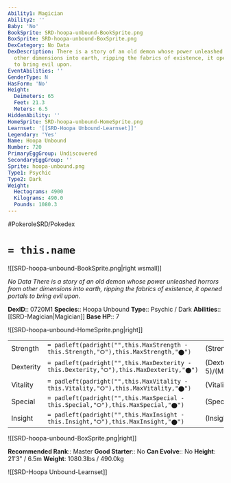 ```yaml
---
Ability1: Magician
Ability2: ''
Baby: 'No'
BookSprite: SRD-hoopa-unbound-BookSprite.png
BoxSprite: SRD-hoopa-unbound-BoxSprite.png
DexCategory: No Data
DexDescription: There is a story of an old demon whose power unleashed horrors from
  other dimensions into earth, ripping the fabrics of existence, it opened portals
  to bring evil upon.
EventAbilities: ''
GenderType: N
HasForm: 'No'
Height:
  Deimeters: 65
  Feet: 21.3
  Meters: 6.5
HiddenAbility: ''
HomeSprite: SRD-hoopa-unbound-HomeSprite.png
Learnset: '[[SRD-Hoopa Unbound-Learnset]]'
Legendary: 'Yes'
Name: Hoopa Unbound
Number: 720
PrimaryEggGroup: Undiscovered
SecondaryEggGroup: ''
Sprite: hoopa-unbound.png
Type1: Psychic
Type2: Dark
Weight:
  Hectograms: 4900
  Kilograms: 490.0
  Pounds: 1080.3
---
```


#PokeroleSRD/Pokedex

# `= this.name`

![[SRD-hoopa-unbound-BookSprite.png|right wsmall]]

*No Data*
*There is a story of an old demon whose power unleashed horrors from other dimensions into earth, ripping the fabrics of existence, it opened portals to bring evil upon.*

**DexID**:: 0720M1
**Species**:: Hoopa Unbound
**Type**:: Psychic / Dark
**Abilities**:: [[SRD-Magician|Magician]]
**Base HP**:: 7

![[SRD-hoopa-unbound-HomeSprite.png|right]]

|           |                                                                                        |                                          |
| --------- | -------------------------------------------------------------------------------------- | ---------------------------------------- |
| Strength  | `= padleft(padright("",this.MaxStrength - this.Strength,"⭘"),this.MaxStrength,"⬤")`    | (Strength::8)/(MaxStrength::8)   |
| Dexterity | `= padleft(padright("",this.MaxDexterity - this.Dexterity,"⭘"),this.MaxDexterity,"⬤")` | (Dexterity:: 5)/(MaxDexterity::5) |
| Vitality  | `= padleft(padright("",this.MaxVitality - this.Vitality,"⭘"),this.MaxVitality,"⬤")`    | (Vitality::4)/(MaxVitality::4)   |
| Special   | `= padleft(padright("",this.MaxSpecial - this.Special,"⭘"),this.MaxSpecial,"⬤")`       | (Special::9)/(MaxSpecial::9)     |
| Insight   | `= padleft(padright("",this.MaxInsight - this.Insight,"⭘"),this.MaxInsight,"⬤")`       | (Insight::7)/(MaxInsight::7)     |

![[SRD-hoopa-unbound-BoxSprite.png|right]]

**Recommended Rank**:: Master
**Good Starter**:: No
**Can Evolve**:: No
**Height**: 21'3" / 6.5m
**Weight**: 1080.3lbs / 490.0kg

![[SRD-Hoopa Unbound-Learnset]]